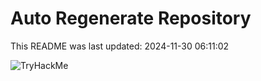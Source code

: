 # Auto Regenerate Repository

This README was last updated: 2024-11-30 06:11:02

 ![TryHackMe](https://tryhackme.com/badge/533634)